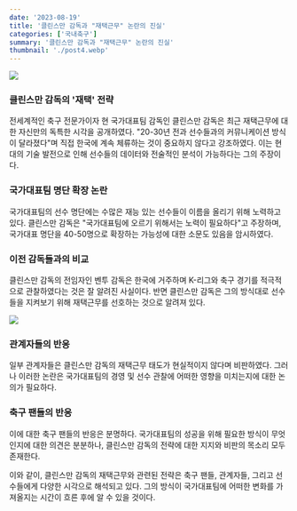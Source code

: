 ```yaml
---
date: '2023-08-19'
title: '클린스만 감독과 "재택근무" 논란의 진실'
categories: ['국내축구']
summary: '클린스만 감독과 "재택근무" 논란의 진실'
thumbnail: './post4.webp'
---
```


![](https://blog.kakaocdn.net/dn/bGCrdO/btsrR5fVmTK/TPtRr3csKF132uXPxuJgsk/img.webp)

### **클린스만 감독의 '재택' 전략**

전세계적인 축구 전문가이자 현 국가대표팀 감독인 클린스만 감독은 최근 재택근무에 대한 자신만의 독특한 시각을 공개하였다. "20-30년 전과 선수들과의 커뮤니케이션 방식이 달라졌다"며 직접 한국에 계속 체류하는 것이 중요하지 않다고 강조하였다. 이는 현대의 기술 발전으로 인해 선수들의 데이터와 전술적인 분석이 가능하다는 그의 주장이다.

### **국가대표팀 명단 확장 논란**

국가대표팀의 선수 명단에는 수많은 재능 있는 선수들이 이름을 올리기 위해 노력하고 있다. 클린스만 감독은 "국가대표팀에 오르기 위해서는 노력이 필요하다"고 주장하며, 국가대표 명단을 40-50명으로 확장하는 가능성에 대한 소문도 있음을 암시하였다.

### **이전 감독들과의 비교**

클린스만 감독의 전임자인 벤투 감독은 한국에 거주하며 K-리그와 축구 경기를 적극적으로 관찰하였다는 것은 잘 알려진 사실이다. 반면 클린스만 감독은 그의 방식대로 선수들을 지켜보기 위해 재택근무를 선호하는 것으로 알려져 있다.

![](https://blog.kakaocdn.net/dn/mpijm/btsrEpT3a3i/8cuVsDB306boWvFw1OATU1/img.png)

### **관계자들의 반응**

일부 관계자들은 클린스만 감독의 재택근무 태도가 현실적이지 않다며 비판하였다. 그러나 이러한 논란은 국가대표팀의 경영 및 선수 관찰에 어떠한 영향을 미치는지에 대한 논의가 필요하다.

### **축구 팬들의 반응**

이에 대한 축구 팬들의 반응은 분명하다. 국가대표팀의 성공을 위해 필요한 방식이 무엇인지에 대한 의견은 분분하나, 클린스만 감독의 전략에 대한 지지와 비판의 목소리 모두 존재한다.

이와 같이, 클린스만 감독의 재택근무와 관련된 전략은 축구 팬들, 관계자들, 그리고 선수들에게 다양한 시각으로 해석되고 있다. 그의 방식이 국가대표팀에 어떠한 변화를 가져올지는 시간이 흐른 후에 알 수 있을 것이다.
